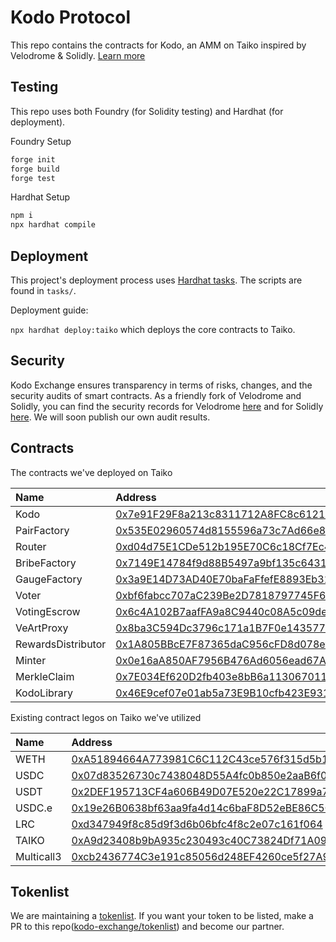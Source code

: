 # Kodo Protocol

This repo contains the contracts for Kodo, an AMM on Taiko inspired by Velodrome & Solidly. [Learn more](https://docs.kodo.exchange/)

## Testing

This repo uses both Foundry (for Solidity testing) and Hardhat (for deployment).

Foundry Setup

```ml
forge init
forge build
forge test
```

Hardhat Setup

```ml
npm i
npx hardhat compile
```

## Deployment

This project's deployment process uses [Hardhat tasks](https://hardhat.org/guides/create-task.html). The scripts are found in `tasks/`.

Deployment guide:

`npx hardhat deploy:taiko` which deploys the core contracts to Taiko.

## Security

Kodo Exchange ensures transparency in terms of risks, changes, and the security audits of smart contracts. As a friendly fork of Velodrome and Solidly, you can find the security records for Velodrome [here](https://github.com/velodrome-finance/docs/blob/main/pages/security.md) and for Solidly [here](https://github.com/froggerdev/solidly). We will soon publish our own audit results.

## Contracts

The contracts we've deployed on Taiko

| Name               | Address                                                                                                               |
| :----------------- | :-------------------------------------------------------------------------------------------------------------------- |
| Kodo               | [0x7e91F29F8a213c8311712A8FC8c61219fb9477CB](https://taikoscan.io/address/0x7e91F29F8a213c8311712A8FC8c61219fb9477CB) |
| PairFactory        | [0x535E02960574d8155596a73c7Ad66e87e37Eb6Bc](https://taikoscan.io/address/0x535E02960574d8155596a73c7Ad66e87e37Eb6Bc) |
| Router             | [0xd04d75E1CDe512b195E70C6c18Cf7Ec4b2B12f41](https://taikoscan.io/address/0xd04d75E1CDe512b195E70C6c18Cf7Ec4b2B12f41) |
| BribeFactory       | [0x7149E14784f9d88B5497a9bf135c643151379F95](https://taikoscan.io/address/0x7149E14784f9d88B5497a9bf135c643151379F95) |
| GaugeFactory       | [0x3a9E14D73AD40E70baFaFfefE8893Eb318Fc2312](https://taikoscan.io/address/0x3a9E14D73AD40E70baFaFfefE8893Eb318Fc2312) |
| Voter              | [0xbf6fabcc707aC239Be2D7818797745F678A411ad](https://taikoscan.io/address/0xbf6fabcc707aC239Be2D7818797745F678A411ad) |
| VotingEscrow       | [0x6c4A102B7aafFA9a8C9440c08A5c09deECAFB324](https://taikoscan.io/address/0x6c4A102B7aafFA9a8C9440c08A5c09deECAFB324) |
| VeArtProxy         | [0x8ba3C594Dc3796c171a1B7F0e143577abE03300F](https://taikoscan.io/address/0x8ba3C594Dc3796c171a1B7F0e143577abE03300F) |
| RewardsDistributor | [0x1A805BBcE7F87365daC956cFD8d078ef827E73d1](https://taikoscan.io/address/0x1A805BBcE7F87365daC956cFD8d078ef827E73d1) |
| Minter             | [0x0e16aA850AF7956B476Ad6056ead67A32f099504](https://taikoscan.io/address/0x0e16aA850AF7956B476Ad6056ead67A32f099504) |
| MerkleClaim        | [0x7E034Ef620D2fb403e8bB6a1130670110287A7a1](https://taikoscan.io/address/0x7E034Ef620D2fb403e8bB6a1130670110287A7a1) |
| KodoLibrary        | [0x46E9cef07e01ab5a73E9B10cfb423E9319cD68c9](https://taikoscan.io/address/0x46E9cef07e01ab5a73E9B10cfb423E9319cD68c9) |

Existing contract legos on Taiko we've utilized

| Name               | Address                                                                                                               |
| :----------------- | :-------------------------------------------------------------------------------------------------------------------- |
| WETH               | [0xA51894664A773981C6C112C43ce576f315d5b1B6](https://taikoscan.io/address/0xA51894664A773981C6C112C43ce576f315d5b1B6) |
| USDC               | [0x07d83526730c7438048D55A4fc0b850e2aaB6f0b](https://taikoscan.io/address/0x07d83526730c7438048D55A4fc0b850e2aaB6f0b) |
| USDT               | [0x2DEF195713CF4a606B49D07E520e22C17899a736](https://taikoscan.io/address/0x2DEF195713CF4a606B49D07E520e22C17899a736) |
| USDC.e             | [0x19e26B0638bf63aa9fa4d14c6baF8D52eBE86C5C](https://taikoscan.io/address/0x19e26B0638bf63aa9fa4d14c6baF8D52eBE86C5C) |
| LRC                | [0xd347949f8c85d9f3d6b06bfc4f8c2e07c161f064](https://taikoscan.io/address/0xd347949f8c85d9f3d6b06bfc4f8c2e07c161f064) |
| TAIKO              | [0xA9d23408b9bA935c230493c40C73824Df71A0975](https://taikoscan.io/address/0xA9d23408b9bA935c230493c40C73824Df71A0975) |
| Multicall3         | [0xcb2436774C3e191c85056d248EF4260ce5f27A9D](https://taikoscan.io/address/0xcb2436774C3e191c85056d248EF4260ce5f27A9D) |

## Tokenlist

We are maintaining a [tokenlist](https://raw.githubusercontent.com/kodo-exchange/tokenlist/main/tokenlist.json). If you want your token to be listed, make a PR to this repo([kodo-exchange/tokenlist](https://github.com/kodo-exchange/tokenlist)) and become our partner.
